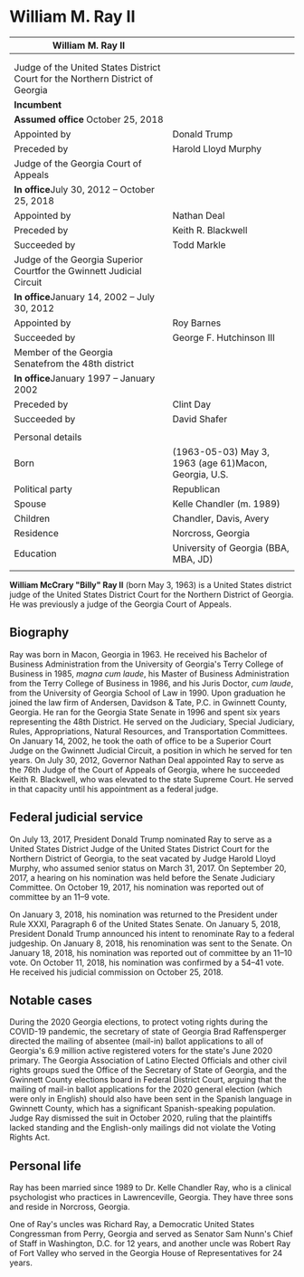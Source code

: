 # William M. Ray II

| William M. Ray II | |
| --- | --- |
|  | |
|  | |
| Judge of the United States District Court for the Northern District of Georgia | |
| **Incumbent** | |
| **Assumed office** October 25, 2018 | |
| Appointed by | Donald Trump |
| Preceded by | Harold Lloyd Murphy |
| Judge of the Georgia Court of Appeals | |
| **In office**July 30, 2012 – October 25, 2018 | |
| Appointed by | Nathan Deal |
| Preceded by | Keith R. Blackwell |
| Succeeded by | Todd Markle |
| Judge of the Georgia Superior Courtfor the Gwinnett Judicial Circuit | |
| **In office**January 14, 2002 – July 30, 2012 | |
| Appointed by | Roy Barnes |
| Succeeded by | George F. Hutchinson III |
| Member of the Georgia Senatefrom the 48th district | |
| **In office**January 1997 – January 2002 | |
| Preceded by | Clint Day |
| Succeeded by | David Shafer |
|  | |
| Personal details | |
| Born | (1963-05-03) May 3, 1963 (age 61\)Macon, Georgia, U.S. |
| Political party | Republican |
| Spouse | Kelle Chandler ​(m. 1989\)​ |
| Children | Chandler, Davis, Avery |
| Residence | Norcross, Georgia |
| Education | University of Georgia (BBA, MBA, JD) |
|  | |

**William McCrary "Billy" Ray II** (born May 3, 1963\) is a United States district judge of the United States District Court for the Northern District of Georgia. He was previously a judge of the Georgia Court of Appeals.

Biography
---------

Ray was born in Macon, Georgia in 1963\. He received his Bachelor of Business Administration from the University of Georgia's Terry College of Business in 1985, *magna cum laude*, his Master of Business Administration from the Terry College of Business in 1986, and his Juris Doctor, *cum laude*, from the University of Georgia School of Law in 1990\. Upon graduation he joined the law firm of Andersen, Davidson \& Tate, P.C. in Gwinnett County, Georgia. He ran for the Georgia State Senate in 1996 and spent six years representing the 48th District. He served on the Judiciary, Special Judiciary, Rules, Appropriations, Natural Resources, and Transportation Committees. On January 14, 2002, he took the oath of office to be a Superior Court Judge on the Gwinnett Judicial Circuit, a position in which he served for ten years. On July 30, 2012, Governor Nathan Deal appointed Ray to serve as the 76th Judge of the Court of Appeals of Georgia, where he succeeded Keith R. Blackwell, who was elevated to the state Supreme Court. He served in that capacity until his appointment as a federal judge.

Federal judicial service
------------------------

On July 13, 2017, President Donald Trump nominated Ray to serve as a United States District Judge of the United States District Court for the Northern District of Georgia, to the seat vacated by Judge Harold Lloyd Murphy, who assumed senior status on March 31, 2017\. On September 20, 2017, a hearing on his nomination was held before the Senate Judiciary Committee. On October 19, 2017, his nomination was reported out of committee by an 11–9 vote.

On January 3, 2018, his nomination was returned to the President under Rule XXXI, Paragraph 6 of the United States Senate. On January 5, 2018, President Donald Trump announced his intent to renominate Ray to a federal judgeship. On January 8, 2018, his renomination was sent to the Senate. On January 18, 2018, his nomination was reported out of committee by an 11–10 vote. On October 11, 2018, his nomination was confirmed by a 54–41 vote. He received his judicial commission on October 25, 2018\.

Notable cases
-------------

During the 2020 Georgia elections, to protect voting rights during the COVID-19 pandemic, the secretary of state of Georgia Brad Raffensperger directed the mailing of absentee (mail-in) ballot applications to all of Georgia's 6\.9 million active registered voters for the state's June 2020 primary. The Georgia Association of Latino Elected Officials and other civil rights groups sued the Office of the Secretary of State of Georgia, and the Gwinnett County elections board in Federal District Court, arguing that the mailing of mail-in ballot applications for the 2020 general election (which were only in English) should also have been sent in the Spanish language in Gwinnett County, which has a significant Spanish-speaking population. Judge Ray dismissed the suit in October 2020, ruling that the plaintiffs lacked standing and the English-only mailings did not violate the Voting Rights Act.

Personal life
-------------

Ray has been married since 1989 to Dr. Kelle Chandler Ray, who is a clinical psychologist who practices in Lawrenceville, Georgia. They have three sons and reside in Norcross, Georgia.

One of Ray's uncles was Richard Ray, a Democratic United States Congressman from Perry, Georgia and served as Senator Sam Nunn's Chief of Staff in Washington, D.C. for 12 years, and another uncle was Robert Ray of Fort Valley who served in the Georgia House of Representatives for 24 years.